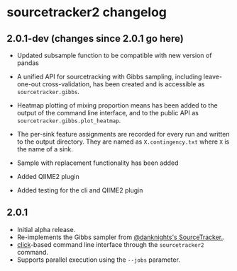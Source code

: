 # sourcetracker2 changelog

## 2.0.1-dev (changes since 2.0.1 go here)

 * Updated subsample function to be compatible with new version of pandas
 * A unified API for sourcetracking with Gibbs sampling, including
   leave-one-out cross-validation, has been created and is accessible as
   ``sourcetracker.gibbs``.
 * Heatmap plotting of mixing proportion means has been added to the output of
   the command line interface, and to the public API as ``sourcetracker.gibbs.plot_heatmap``.
 * The per-sink feature assignments are recorded for every run and written to
   the output directory. They are named as ``X.contingency.txt`` where ``X``
	is the name of a sink.

 * Sample with replacement functionality has been added
 * Added QIIME2 plugin
 * Added testing for the cli and QIIME2 plugin

## 2.0.1

  * Initial alpha release.
  * Re-implements the Gibbs sampler from [@danknights's SourceTracker.](https://github.com/danknights/sourcetracker).
  * [click](http://click.pocoo.org/)-based command line interface through the ``sourcetracker2`` command.
  * Supports parallel execution using the `--jobs` parameter.
